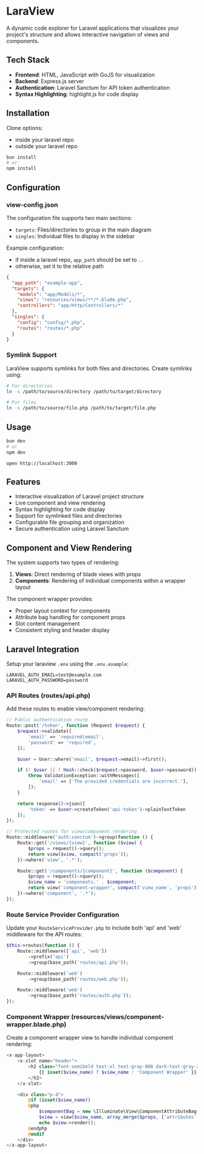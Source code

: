 # LaraView

A dynamic code explorer for Laravel applications that visualizes your project's structure and allows interactive navigation of views and components.

## Tech Stack

- **Frontend**: HTML, JavaScript with GoJS for visualization
- **Backend**: Express.js server
- **Authentication**: Laravel Sanctum for API token authentication
- **Syntax Highlighting**: highlight.js for code display

## Installation

Clone options:
- inside your laravel repo
- outside your laravel repo

```bash
bun install
# or
npm install
```

## Configuration

### view-config.json

The configuration file supports two main sections:
- `targets`: Files/directories to group in the main diagram
- `singles`: Individual files to display in the sidebar

Example configuration:
- if inside a laravel repo, `app_path` should be set to `..`
- otherwise, set it to the relative path
```json
{
  "app_path": "example-app",
  "targets": {
    "models": "app/Models/*",
    "views": "resources/views/**/*.blade.php",
    "controllers": "app/Http/Controllers/*"
  },
  "singles": {
    "config": "config/*.php",
    "routes": "routes/*.php"
  }
}
```

### Symlink Support

LaraView supports symlinks for both files and directories. Create symlinks using:

```bash
# For directories
ln -s /path/to/source/directory /path/to/target/directory

# For files
ln -s /path/to/source/file.php /path/to/target/file.php
```


## Usage

```bash
bun dev
# or
npm dev
```

```
open http://localhost:3000
```

## Features

- Interactive visualization of Laravel project structure
- Live component and view rendering
- Syntax highlighting for code display
- Support for symlinked files and directories
- Configurable file grouping and organization
- Secure authentication using Laravel Sanctum

## Component and View Rendering

The system supports two types of rendering:

1. **Views**: Direct rendering of blade views with props
2. **Components**: Rendering of individual components within a wrapper layout

The component wrapper provides:
- Proper layout context for components
- Attribute bag handling for component props
- Slot content management
- Consistent styling and header display


## Laravel Integration

Setup your laraview `.env` using the `.env.example`:
```env
LARAVEL_AUTH_EMAIL=test@example.com
LARAVEL_AUTH_PASSWORD=password
```

### API Routes (routes/api.php)

Add these routes to enable view/component rendering:

```php
// Public authentication route
Route::post('/token', function (Request $request) {
    $request->validate([
        'email' => 'required|email',
        'password' => 'required',
    ]);

    $user = User::where('email', $request->email)->first();

    if (! $user || ! Hash::check($request->password, $user->password)) {
        throw ValidationException::withMessages([
            'email' => ['The provided credentials are incorrect.'],
        ]);
    }

    return response()->json([
        'token' => $user->createToken('api-token')->plainTextToken
    ]);
});

// Protected routes for view/component rendering
Route::middleware('auth:sanctum')->group(function () {
    Route::get('/views/{view}', function ($view) {
        $props = request()->query();
        return view($view, compact('props'));
    })->where('view', '.*');

    Route::get('/components/{component}', function ($component) {
        $props = request()->query();
        $view_name = 'components.' . $component;
        return view('component-wrapper', compact('view_name', 'props'));
    })->where('component', '.*');
});
```

### Route Service Provider Configuration

Update your `RouteServiceProvider.php` to include both 'api' and 'web' middleware for the API routes:

```php
$this->routes(function () {
    Route::middleware(['api', 'web'])
        ->prefix('api')
        ->group(base_path('routes/api.php'));

    Route::middleware('web')
        ->group(base_path('routes/web.php'));

    Route::middleware('web')
        ->group(base_path('routes/auth.php'));
});
```

### Component Wrapper (resources/views/component-wrapper.blade.php)

Create a component wrapper view to handle individual component rendering:

```php
<x-app-layout>
    <x-slot name="header">
        <h2 class="font-semibold text-xl text-gray-800 dark:text-gray-200 leading-tight">
            {{ isset($view_name) ? $view_name : 'Component Wrapper' }}
        </h2>
    </x-slot>

    <div class="p-4">
        @if (isset($view_name))
        @php
            $componentBag = new \Illuminate\View\ComponentAttributeBag($props ?? []);
            $view = view($view_name, array_merge($props, ['attributes' => $componentBag, 'slot' => $props['slot'] ?? $view_name]));
            echo $view->render();
        @endphp
        @endif
    </div>
</x-app-layout>
```
